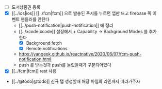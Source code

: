 - [ ] 도서상품권 등록
- [X] [[../ios|ios]] [[../fcm|fcm]] 으로 발송된 푸시를 누르면 앱만 뜨고 firebase 쪽 이벤트 핸들러를 안탄다
  - [[../push-notification|push-notification]] 에 정리
  - [[../xcode|xcode]] 설정에서 + Capability -> Background Modes 를 추가한다
    - [X] Background fetch
    - [X] Remote notifications
  + https://yangeok.github.io/reactnative/2020/06/07/fcm-push-notification.html
  - push 를 받는것과 push를 눌렀을때가 구분되어있다
- [X] [[../fcm|fcm]] rest 사용
- [[../@todo|@todo]] 신규 탭 생성할때 해당 파일의 라인까지 따라가주자
